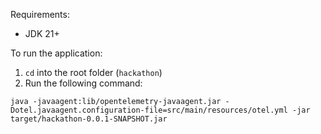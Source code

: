 Requirements:
- JDK 21+

To run the application:

1. `cd` into the root folder (`hackathon`)
2. Run the following command:
```
java -javaagent:lib/opentelemetry-javaagent.jar -Dotel.javaagent.configuration-file=src/main/resources/otel.yml -jar target/hackathon-0.0.1-SNAPSHOT.jar
```